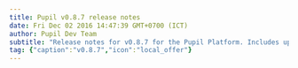 ```yaml
--- 
title: Pupil v0.8.7 release notes
date: Fri Dec 02 2016 14:47:39 GMT+0700 (ICT) 
author: Pupil Dev Team 
subtitle: "Release notes for v0.8.7 for the Pupil Platform. Includes updates for pupil mobile capture backend, calibration visualiser, overflow error, and more..." 
tag: {"caption":"v0.8.7","icon":"local_offer"} 
---
```


<script src="//cdn.rawgit.com/showdownjs/showdown/1.3.0/dist/showdown.min.js"></script>
<script type="text/javascript">
document.addEventListener("DOMContentLoaded", function(event) { 
  $(document).ready(function() {
    $.ajax({
      type: 'GET',
      url: "https://api.github.com/repos/pupil-labs/pupil/releases/tags/v0.8.7",
      dataType: "jsonp",
      success: function(data, textStatus,jaXHR){
        var converter = new showdown.Converter();
        var text = data.data.body;
        var html = converter.makeHtml(text);
        html += '<a href="https://github.com/pupil-labs/pupil/releases/tag/v0.8.7">Download v0.8.7</a>'  
        $('section[class~="content"]').html(html);
      }
    });
  });
});
</script>


